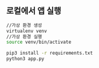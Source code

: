 ## 로컬에서 앱 실행
```zsh
//가상 환경 생성
virtualenv venv
//가상 환경 실행
source venv/bin/activate

pip3 install -r requirements.txt
python3 app.py
```